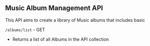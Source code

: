 ## Music Album Management API

This API aims to create a library of Music albums that includes basic

`/albums/list` - GET
- Returns a list of all Albums in the API collection



